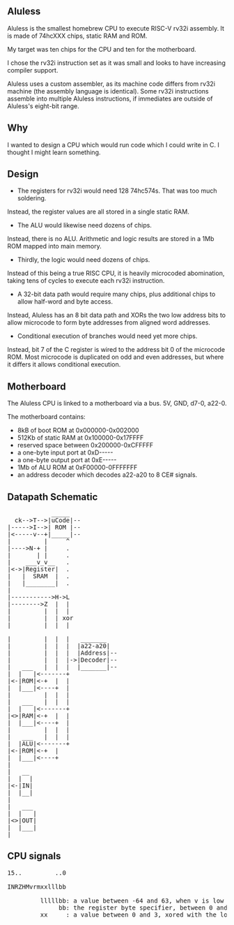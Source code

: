 Aluless
-------

Aluless is the smallest homebrew CPU to execute RISC-V rv32i assembly.  It is made of 74hcXXX chips, static RAM and ROM.

My target was ten chips for the CPU and ten for the motherboard.

I chose the rv32i instruction set as it was small and looks to have increasing compiler support.

Aluless uses a custom assembler, as its machine code differs from rv32i machine (the assembly language is identical).  Some rv32i instructions assemble into multiple Aluless instructions, if immediates are outside of Aluless's eight-bit range.


Why
---

I wanted to design a CPU which would run code which I could write in C.  I thought I might learn something.


Design
------

* The registers for rv32i would need 128 74hc574s.  That was too much soldering.

Instead, the register values are all stored in a single static RAM.

* The ALU would likewise need dozens of chips.

Instead, there is no ALU.  Arithmetic and logic results are stored in a 1Mb ROM mapped into main memory.

* Thirdly, the logic would need dozens of chips.

Instead of this being a true RISC CPU, it is heavily microcoded abomination, taking tens of cycles to execute each rv32i instruction.

* A 32-bit data path would require many chips, plus additional chips to allow half-word and byte access.

Instead, Aluless has an 8 bit data path and XORs the two low address bits to allow microcode to form byte addresses from aligned word addresses.

* Conditional execution of branches would need yet more chips.

Instead, bit 7 of the C register is wired to the address bit 0 of the microcode ROM.  Most microcode is duplicated on odd and even addresses, but where it differs it allows conditional execution.


Motherboard
-----------

The Aluless CPU is linked to a motherboard via a bus.  5V, GND, d7-0, a22-0. 

The motherboard contains:

* 8kB of boot ROM at 0x000000-0x002000
* 512Kb of static RAM at 0x100000-0x17FFFF
* reserved space between 0x200000-0xCFFFFF
* a one-byte input port at 0xD-----
* a one-byte output port at 0xE-----
* 1Mb of ALU ROM at 0xF00000-0FFFFFFF
* an address decoder which decodes a22-a20 to 8 CE# signals.


Datapath Schematic
------------------
<pre>
            _____
  ck-->T-->|uCode|--
|----->I-->| ROM |--
|<-----v--+|_____|--
|         |     ^
|---->N-+ |     .
|       | |     .
|    ___v_v__   .
|<->|Register|  .
|   |  SRAM  |  .
|   |________|  .
|               
|----------->H->L
|-------->Z  |  |
|         |  |  |
|         |  | xor
|         |  |  |

|         |  |  |   _______
|         |  |  |  |a22-a20|
|         |  |  |  |Address|--
|         |  |  |->|Decoder|--
|   ___   |  |  |  |_______|--
|  |   |<-------+   
|<-|ROM|<-+  |  |
|  |___|<----+  |
|         |  |  |
|   ___   |  |  |
|  |   |<-------+
|<>|RAM|<-+  |  |
|  |___|<----+  |
|         |  |  |
|   ___   |  |  |
|  |ALU|<-------+
|<-|ROM|<-+  |  
|  |___|<----+  
|           
|   __ 
|  |  |
|<-|IN|
|  |__|
|       
|   ___ 
|  |   |
|<>|OUT|
|  |___|
|       
</pre>

CPU signals
-----------

<pre>
15..         ..0 

INRZHMvrmxxlllbb

         lllllbb: a value between -64 and 63, when v is low
              bb: the register byte specifier, between 0 and 3
         xx     : a value between 0 and 3, xored with the lowest two address bits to access the bytes of a word-aligned address
</pre>


